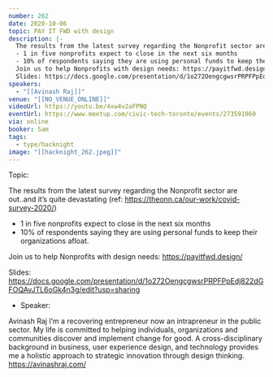 ```yaml
---
number: 262
date: 2020-10-06
topic: PAY IT FWD with design
description: |-
  The results from the latest survey regarding the Nonprofit sector are out..and it’s quite devastating (ref: https://theonn.ca/our-work/covid-survey-2020/)
  - 1 in five nonprofits expect to close in the next six months
  - 10% of respondents saying they are using personal funds to keep their organizations afloat.
  Join us to help Nonprofits with design needs: https://payitfwd.design/
  Slides: https://docs.google.com/presentation/d/1o272OengcgwsrPRPFPpEdj822dGFOQAvJTL6oGk4n3g/edit?usp=sharing
speakers:
  - "[[Avinash Raj]]"
venue: "[[NO_VENUE_ONLINE]]"
videoUrl: https://youtu.be/4xw4v2aFPNQ
eventUrl: https://www.meetup.com/civic-tech-toronto/events/273591960
via: online
booker: Sam
tags:
  - type/hacknight
image: "[[hacknight_262.jpeg]]"
---
```


Topic:

The results from the latest survey regarding the Nonprofit sector are out..and it’s quite devastating (ref: https://theonn.ca/our-work/covid-survey-2020/)
- 1 in five nonprofits expect to close in the next six months
- 10% of respondents saying they are using personal funds to keep their organizations afloat.

Join us to help Nonprofits with design needs: https://payitfwd.design/

Slides: https://docs.google.com/presentation/d/1o272OengcgwsrPRPFPpEdj822dGFOQAvJTL6oGk4n3g/edit?usp=sharing

+ Speaker:

Avinash Raj
I’m a recovering entrepreneur now an intrapreneur in the public sector.
My life is committed to helping individuals, organizations and communities discover and implement change for good. A cross-disciplinary background in business, user experience design, and technology provides me a holistic approach to strategic innovation through design thinking.
https://avinashraj.com/
